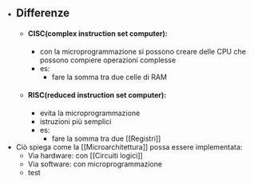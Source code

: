 - ## Differenze
	- #### CISC(complex instruction set computer):
		- con la microprogrammazione si possono creare delle CPU che possono compiere operazioni complesse
		- es:
			- fare la somma tra due celle di RAM 
	- #### RISC(reduced instruction set computer):
		- evita la microprogrammazione 
		- istruzioni più semplici
		- es:
			- fare la somma tra due [[Registri]]
- Ciò spiega come la [[Microarchitettura]] possa essere implementata: 
	- Via hardware: con [[Circuiti logici]]
	- Via software: con microprogrammazione 
	- test